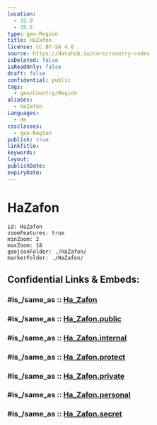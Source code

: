 ```yaml
---
location:
  - 32.9
  - 35.5
type: geo-Region
title: HaZafon
license: CC BY-SA 4.0
source: https://datahub.io/core/country-codes
isDeleted: false
isReadOnly: false
draft: false
confidential: public
tags:
  - geo/Country/Region
aliases:
  - HaZafon
Languages:
  - de
cssclasses:
  - geo-Region
publish: true
linkTitle:
keywords:
layout:
publishDate:
expiryDate:
---
```


# HaZafon

```leaflet
id: HaZafon
zoomFeatures: true 
minZoom: 2 
maxZoom: 18
geojsonFolder: ./HaZafon/
markerFolder: ./HaZafon/
```


## Confidential Links & Embeds: 

### #is_/same_as :: [Ha_Zafon](/_Standards/Earth/Continent/Asia/Asia~West/Israel/Districts~Israel/Ha_Zafon.md) 

### #is_/same_as :: [Ha_Zafon.public](/_public/Earth/Continent/Asia/Asia~West/Israel/Districts~Israel/Ha_Zafon.public.md) 

### #is_/same_as :: [Ha_Zafon.internal](/_internal/Earth/Continent/Asia/Asia~West/Israel/Districts~Israel/Ha_Zafon.internal.md) 

### #is_/same_as :: [Ha_Zafon.protect](/_protect/Earth/Continent/Asia/Asia~West/Israel/Districts~Israel/Ha_Zafon.protect.md) 

### #is_/same_as :: [Ha_Zafon.private](/_private/Earth/Continent/Asia/Asia~West/Israel/Districts~Israel/Ha_Zafon.private.md) 

### #is_/same_as :: [Ha_Zafon.personal](/_personal/Earth/Continent/Asia/Asia~West/Israel/Districts~Israel/Ha_Zafon.personal.md) 

### #is_/same_as :: [Ha_Zafon.secret](/_secret/Earth/Continent/Asia/Asia~West/Israel/Districts~Israel/Ha_Zafon.secret.md)

